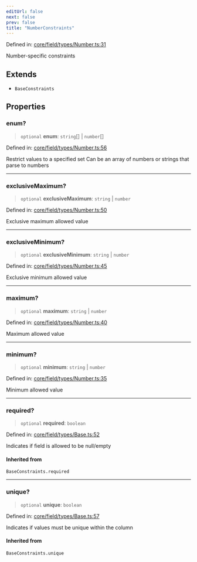 ```yaml
---
editUrl: false
next: false
prev: false
title: "NumberConstraints"
---
```


Defined in: [core/field/types/Number.ts:31](https://github.com/datisthq/dpkit/blob/7a3ebb9422265a09d2e84e0952d10e0101139f80/core/field/types/Number.ts#L31)

Number-specific constraints

## Extends

- `BaseConstraints`

## Properties

### enum?

> `optional` **enum**: `string`[] \| `number`[]

Defined in: [core/field/types/Number.ts:56](https://github.com/datisthq/dpkit/blob/7a3ebb9422265a09d2e84e0952d10e0101139f80/core/field/types/Number.ts#L56)

Restrict values to a specified set
Can be an array of numbers or strings that parse to numbers

***

### exclusiveMaximum?

> `optional` **exclusiveMaximum**: `string` \| `number`

Defined in: [core/field/types/Number.ts:50](https://github.com/datisthq/dpkit/blob/7a3ebb9422265a09d2e84e0952d10e0101139f80/core/field/types/Number.ts#L50)

Exclusive maximum allowed value

***

### exclusiveMinimum?

> `optional` **exclusiveMinimum**: `string` \| `number`

Defined in: [core/field/types/Number.ts:45](https://github.com/datisthq/dpkit/blob/7a3ebb9422265a09d2e84e0952d10e0101139f80/core/field/types/Number.ts#L45)

Exclusive minimum allowed value

***

### maximum?

> `optional` **maximum**: `string` \| `number`

Defined in: [core/field/types/Number.ts:40](https://github.com/datisthq/dpkit/blob/7a3ebb9422265a09d2e84e0952d10e0101139f80/core/field/types/Number.ts#L40)

Maximum allowed value

***

### minimum?

> `optional` **minimum**: `string` \| `number`

Defined in: [core/field/types/Number.ts:35](https://github.com/datisthq/dpkit/blob/7a3ebb9422265a09d2e84e0952d10e0101139f80/core/field/types/Number.ts#L35)

Minimum allowed value

***

### required?

> `optional` **required**: `boolean`

Defined in: [core/field/types/Base.ts:52](https://github.com/datisthq/dpkit/blob/7a3ebb9422265a09d2e84e0952d10e0101139f80/core/field/types/Base.ts#L52)

Indicates if field is allowed to be null/empty

#### Inherited from

`BaseConstraints.required`

***

### unique?

> `optional` **unique**: `boolean`

Defined in: [core/field/types/Base.ts:57](https://github.com/datisthq/dpkit/blob/7a3ebb9422265a09d2e84e0952d10e0101139f80/core/field/types/Base.ts#L57)

Indicates if values must be unique within the column

#### Inherited from

`BaseConstraints.unique`
